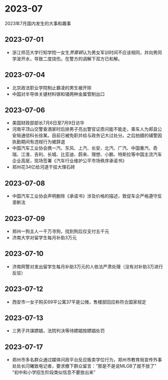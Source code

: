 # 2023-07
2023年7月国内发生的大事和趣事
## 2023-07-01
* 浙江师范大学行知学院一女生*贾雾颖*认为男女军训时间不应该相同，并向男同学泼开水，导致二度烧伤。在警方的调解下双方已和解。
## 2023-07-04
* 北京政法职业学院制止霸凌的男生被开除
* 中国对半导体关键材料镓和锗两种金属管制出口
## 2023-07-06
* 美国财政部部长7月6日至7月9日访华
* 河南平顶山交警查酒家时后排男子亮出警官证质问能不能走，乘车人为郏县公安局通信科长徐某。目前已被免职并给与政务记大过处分。之后拍摄的辅警因执勤期间有违规行为被辞退
* 中国汽车工业协会携一汽、东风、上汽、长安、北汽、广汽、中国重汽、奇瑞、江淮、吉利、长城、比亚迪、蔚来、理想、小鹏、特斯拉等中国主流汽车企业高层，现场签署《汽车行业维护公平市场秩序承诺书》
* 郑州花34亿给河道干挂大理石砖
## 2023-07-08
* 中国汽车工业协会声明删除《承诺书》涉及价格的描述，敦促车企严格遵守反垄断法
## 2023-07-09
* 郑州一狗主人一千万寻狗，找到狗后仅支付五千元
* 济南大学对留学生每月补助3万元
## 2023-07-10
* 济南网警对发出留学生每月补助3万元的人依法严肃处理（没有对补助3万进行反驳）
## 2023-07-12
* 西安市一女子购买69平公寓37平是公摊，售楼部回应称符合国家规定
## 2023-07-13
* 三男子共谋嫖娼，法院判决等待嫖娼按嫖娼处罚
## 2023-07-17
* 郑州市多名群众通过媒体问政平台反应贩卖学位行为，郑州市教育局宣传外事处处长闫曦致电记者，要求撤下群众留言：“那是不是说MLGB了就不放了” “初中和小学招生阶段类似信息不要放出来”
